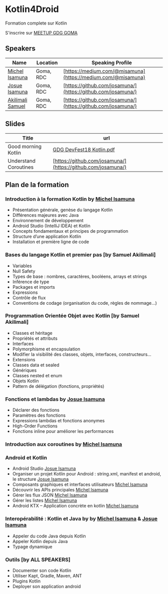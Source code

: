 # Kotlin4Droid
Formation complete sur Kotlin

S'inscrire sur [MEETUP GDG GOMA](http://bit.ly/kotlin4droid-p1)

## Speakers

| Name | Location | Speaking Profile |
| --------|-------|-------|
| [Michel Isamuna](https://twitter.com/misamuna) | Goma, RDC | [https://medium.com/@misamuna](https://medium.com/@misamuna) |
| [Josue Isamuna](https://twitter.com/josamuna) | Goma, RDC | [https://github.com/josamuna/](https://github.com/josamuna/) |
| [Akilimali Samuel](https://twitter.com/...) | Goma, RDC | [https://github.com/josamuna/](https://github.com/josamuna/) |

## Slides

| Title | url | 
| --------|-------|
| Good morning Kotlin | [GDG DevFest18 Kotlin.pdf](https://github.com/michelo243/Kotlin4Droid/blob/master/slides/GDGDevFest18-Ghost-Kotlin.pdf) |
| Understand Coroutines  | [https://github.com/josamuna/](https://github.com/josamuna/) |


## Plan de la formation


### Introduction à la formation Kotlin by [Michel Isamuna](https://twitter.com/misamuna)

*	Présentation générale, genèse du langage Kotlin
*	Différences majeures avec Java
*	Environnement de développement
*	Android Studio (IntelliJ IDEA) et Kotlin
*	Concepts fondamentaux et principes de programmation
*	Structure d’une application Kotlin
*	Installation et première ligne de code

### Bases du langage Kotlin et premier pas [by Samuel Akilimali]

*	Variables
*	Null Safety
*	Types de base : nombres, caractères, booléens, arrays et strings
*	Inférence de type
*	Packages et imports
*	Expressions
*	Contrôle de flux
*	Conventions de codage (organisation du code, règles de nommage…)

### Programmation Orientée Objet avec Kotlin [by Samuel Akilimali]

*	Classes et héritage
*	Propriétés et attributs
*	Interfaces
*	Polymorphisme et encapsulation
*	Modifier la visibilité des classes, objets, interfaces, constructeurs…
*	Extensions
*	Classes data et sealed
*	Génériques
*	Classes nested et enum
*	Objets Kotlin
*	Pattern de délégation (fonctions, propriétés)

### Fonctions et lambdas by [Josue Isamuna](https://twitter.com/josamuna)

*	Déclarer des fonctions
*	Paramètres des fonctions
*	Expressions lambdas et fonctions anonymes
*	High-Order Functions
*	Fonctions inline pour améliorer les performances

### Introduction aux coroutines by [Michel Isamuna](https://twitter.com/misamuna)
### Android et Kotlin 

* Android Studio [Josue Isamuna](https://twitter.com/josamuna)
*	Organiser un projet Kotlin pour Android : string.xml, manifest et android, le structure [Josue Isamuna](https://twitter.com/josamuna)
*	Composants graphiques et interfaces utilisateurs [Michel Isamuna](https://twitter.com/misamuna)
*	Découvrir les APIs principales  [Michel Isamuna](https://twitter.com/misamuna)
*	Gérer les flux JSON  [Michel Isamuna](https://twitter.com/misamuna)
*	Gérer les listes [Michel Isamuna](https://twitter.com/misamuna)
*	Android KTX – Application concrète en kotlin  [Michel Isamuna](https://twitter.com/misamuna)

### Interopérabilité : Kotlin et Java by by [Michel Isamuna](https://twitter.com/misamuna) & [Josue Isamuna](https://twitter.com/josamuna)

*	Appeler du code Java depuis Kotlin 
*	Appeler Kotlin depuis Java
*	Typage dynamique


### Outils [by ALL SPEAKERS]

*	Documenter son code Kotlin
*	Utiliser Kapt, Gradle, Maven, ANT
*	Plugins Kotlin
*	Deployer son application android

